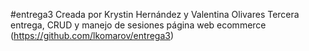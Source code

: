 #entrega3
Creada por Krystin Hernández y Valentina Olivares Tercera entrega, CRUD y manejo de sesiones página web ecommerce
(https://github.com/lkomarov/entrega3)
